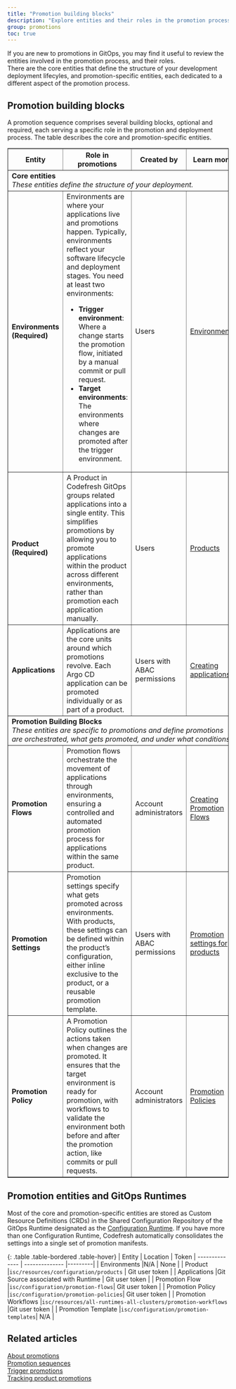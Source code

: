 ```yaml
---
title: "Promotion building blocks"
description: "Explore entities and their roles in the promotion process"
group: promotions
toc: true
---
```


If you are new to promotions in GitOps, you may find it useful to review the entities involved in the promotion process, and their roles.  
There are the core entities that define the structure of your development deployment lifecyles, and promotion-specific entities, each dedicated to a different aspect of the promotion process.  

## Promotion building blocks

A promotion sequence comprises several building blocks, optional and required, each serving a specific role in the promotion and deployment process.
The table describes the core and promotion-specific entities.

<table border="1" width="100%">
  <tr>
    <th width="20%">Entity</th>
    <th width="50%">Role in promotions</th>
    <th width="10%">Created by</th>
    <th width="20%">Learn more</th>
  </tr>
  
  <tr>
    <td colspan="4"><strong>Core entities</strong><br><em>These entities define the structure of your deployment.</em></td>
  </tr>
  
  <tr>
    <td><strong>Environments (Required)</strong></td>
    <td>Environments are where your applications live and promotions happen. Typically, environments reflect your software lifecycle and deployment stages. You need at least two environments:
      <ul>
        <li><strong>Trigger environment</strong>: Where a change starts the promotion flow, initiated by a manual commit or pull request.</li>
        <li><strong>Target environments</strong>: The environments where changes are promoted after the trigger environment.</li>
      </ul>
    </td>
    <td>Users</td>
    <td><a href="https://codefresh.io/docs/docs/dashboards/gitops-environments/">Environments</a></td>
  </tr>
  
  <tr>
    <td><strong>Product (Required)</strong></td>
    <td>A Product in Codefresh GitOps groups related applications into a single entity. This simplifies promotions by allowing you to promote applications within the product across different environments, rather than promotion each application manually.</td>
    <td>Users</td>
    <td><a href="https://codefresh.io/docs/docs/products/about-products/">Products</a></td>
  </tr>
  
  <tr>
    <td><strong>Applications</strong></td>
    <td>Applications are the core units around which promotions revolve. Each Argo CD application  can be promoted individually or as part of a product.</td>
    <td>Users with ABAC permissions</td>
    <td><a href="https://codefresh.io/docs/docs/deployments/gitops/create-application/">Creating applications</a></td>
  </tr>
  
  <tr>
    <td colspan="4"><strong>Promotion Building Blocks</strong><br><em>These entities are specific to promotions and define promotions are orchestrated, what gets promoted, and under what conditions.</em></td>
  </tr>
  
  <tr>
    <td><strong>Promotion Flows</strong></td>
    <td>Promotion flows orchestrate the movement of applications through environments, ensuring a controlled and automated promotion process for applications within the same product.</td>
    <td>Account administrators</td>
    <td><a href="https://codefresh.io/docs.docs/promotions/promotion-flow/">Creating Promotion Flows</a></td>
  </tr>
  
  <tr>
    <td><strong>Promotion Settings</strong></td>
    <td>Promotion settings specify what gets promoted across environments. With products, these settings can be defined within the product’s configuration, either inline exclusive to the product, or a reusable promotion template.</td>
    <td>Users with ABAC permissions</td>
    <td><a href="https://codefresh.io/docs/docs/products/configure-product-settings/">Promotion settings for products</a></td>
  </tr>
  
  <tr>
    <td><strong>Promotion Policy</strong></td>
    <td>A Promotion Policy outlines the actions taken when changes are promoted. It ensures that the target environment is ready for promotion, with workflows to validate the environment both before and after the promotion action, like commits or pull requests.</td>
    <td>Account administrators</td>
    <td><a href="https://codefresh.io/docs/docs/promotions/promotion-policy/">Promotion Policies</a></td>
  </tr>
</table>





## Promotion entities and GitOps Runtimes

Most of the core and promotion-specific entities are stored as Custom Resource Definitions (CRDs) in the Shared Configuration Repository of the GitOps Runtime designated as the [Configuration Runtime]({{site.baseurl}}/docs/installation/gitops/monitor-manage-runtimes/#designating-configuration-runtimes). 
If you have more than one Configuration Runtime, Codefresh automatically consolidates the settings into a single set of promotion manifests.

{: .table .table-bordered .table-hover}
| Entity             | Location              | Token
| --------------    | --------------           |---------|
| Environments           |N/A | None  |
| Product                |`isc/resources/configuration/products` | Git user token |
| Applications           |Git Source associated with Runtime | Git user token |
| Promotion Flow         |`isc/configuration/promotion-flows`| Git user token |
| Promotion Policy       |`isc/configuration/promotion-policies`| Git user token |
| Promotion Workflows    |`isc/resources/all-runtimes-all-clusters/promotion-workflows` |Git user token |
| Promotion Template     |`isc/configuration/promotion-templates`| N/A |



## Related articles
[About promotions]({{site.baseurl}}/docs/promotions/promotions-overview/)  
[Promotion sequences]({{site.baseurl}}/docs/promotions/create-promotion-sequence/)  
[Trigger promotions]({{site.baseurl}}/docs/promotions/trigger-promotions/)  
[Tracking product promotions]({{site.baseurl}}/docs/promotions/product-releases/)  



